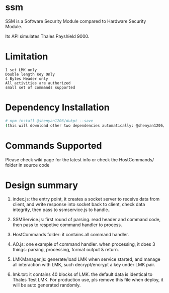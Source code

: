# ssm

SSM is a Software Security Module compared to Hardware Security Module.

Its API simulates Thales Payshield 9000.

# Limitation
```
1 set LMK only
Double length Key Only
4 Bytes Header only
All activities are authorized
small set of commands supported
```

# Dependency Installation
```sh
# npm install @shenyan1206/dukpt --save
(this will download other two dependencies automatically: @shenyan1206/crypto-heler, @shenyan1206/buffer-helper)
```

# Commands Supported

Please check wiki page for the latest info or check the HostCommands/ folder in source code

# Design summary

1. index.js:	the entry point, it creates a socket server to receive data from client, and write response into socket back to client, check data integrity, then pass to ssmservice.js to handle..

2. SSMService.js:	first round of parsing. read header and command code, then pass to respetive command handler to process.


3. HostCommands folder:	it contains all command handler.

4. AO.js:	one example of command handler. when processing, it does 3 things: parsing, processing, format output & return.

5. LMKManager.js:	generate/load LMK when service started, and manage all interaction with LMK, such decrypt/encrypt a key under LMK pair.

6. lmk.txt:	it contains 40 blocks of LMK. the default data is identical to Thales Test LMK. For production use, pls remove this file when deploy, it will be auto generated randomly.
